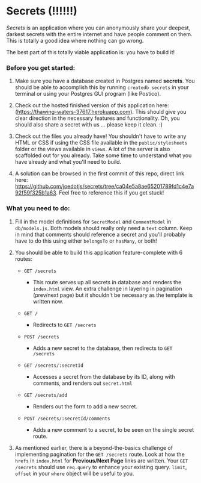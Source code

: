 # Secrets  (!!!!!!)

_Secrets_ is an application where you can anonymously share your deepest, 
darkest secrets with the entire internet and have people comment on them.
This is totally a good idea where nothing can go wrong.

The best part of this totally viable application is: you have to build it!

### Before you get started:

1. Make sure you have a database created in Postgres named **secrets**.
 You should be able to accomplish this by running `createdb secrets` in
 your terminal or using your Postgres GUI program (like Postico).
 
2. Check out the hosted finished version of this application here: (https://thawing-waters-37617.herokuapp.com).
  This should give you clear direction in the necessary features and functionality.
  Oh, you should also share a secret with us ... please keep it clean. :)
  
3. Check out the files you already have! You shouldn't have to write any HTML or
  CSS if using the CSS file available in the `public/stylesheets` folder or the views
  available in `views`. A lot of the server is also scaffolded out for you already. Take
  some time to understand what you have already and what you'll need to build.
  
4. A solution can be browsed in the first commit of this repo, direct link here: https://github.com/joedotjs/secrets/tree/ca04e5a8ae65201789fd1c4e7a92f59f325b1a63. Feel free to reference this if you get stuck!
  
### What you need to do:

1. Fill in the model definitions for `SecretModel` and `CommentModel` in `db/models.js`.
Both models should really only need a `text` column. Keep in mind that comments should reference a secret and you'll probably have to do this
using either `belongsTo` or `hasMany`, or both!

2. You should be able to build this application feature-complete with 6 routes:
    
    - `GET /secrets`
        - This route serves up all secrets in database and renders the `index.html` view.
          An extra challenge in layering in pagination (prev/next page) but it shouldn't
          be necessary as the template is written now.
          
    - `GET /`
        - Redirects to `GET /secrets`
        
    - `POST /secrets`
        - Adds a new secret to the database, then redirects to `GET /secrets`
        
    - `GET /secrets/:secretId`
        - Accesses a secret from the database by its ID, along with comments,
          and renders out `secret.html`
          
    - `GET /secrets/add`
        - Renders out the form to add a new secret.
        
    - `POST /secrets/:secretId/comments`
        - Adds a new comment to a secret, to be seen on the single secret route.
        
3. As mentioned earlier, there is a beyond-the-basics challenge of implementing pagination for
    the `GET /secrets` route. Look at how the `hrefs` in `index.html` for **Previous/Next Page**
    links are written. Your `GET /secrets` should use `req.query` to enhance your existing query.
    `limit`, `offset` in your `where` object will be useful to you.
